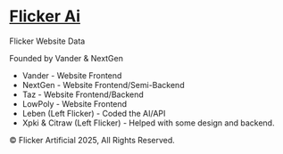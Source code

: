 
# [Flicker Ai](https://flicker.chat)

Flicker Website Data

Founded by Vander & NextGen

- Vander - Website Frontend
- NextGen - Website Frontend/Semi-Backend
- Taz - Website Frontend/Backend
- LowPoly - Website Frontend
- Leben (Left Flicker) - Coded the AI/API
- Xpki & Citraw (Left Flicker) - Helped with some design and backend.

©️ Flicker Artificial 2025, All Rights Reserved.

